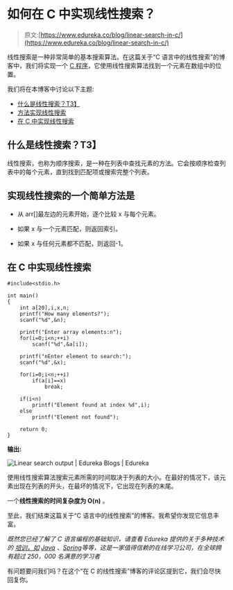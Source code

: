 # 如何在 C 中实现线性搜索？

> 原文:[https://www.edureka.co/blog/linear-search-in-c/](https://www.edureka.co/blog/linear-search-in-c/)

线性搜索是一种非常简单的基本搜索算法。在这篇关于“C 语言中的线性搜索”的博客中，我们将实现一个 [C 程序](https://www.edureka.co/blog/basic-structure-of-a-c-program/)，它使用线性搜索算法找到一个元素在数组中的位置。

我们将在本博客中讨论以下主题:

*   [什么是线性搜索？T3】](#WhatisLinearSearch)
*   [方法实现线性搜索](#approachtoimplementlinearsearch)
*   [在 C 中实现线性搜索](#ImplementingLinearSearchinC)

## **什么是线性搜索？T3】**

线性搜索，也称为顺序搜索，是一种在列表中查找元素的方法。它会按顺序检查列表中的每个元素，直到找到匹配项或搜索完整个列表。

## **实现线性搜索的一个简单方法是**

*   从 arr[]最左边的元素开始，逐个比较 x 与每个元素。

*   如果 x 与一个元素匹配，则返回索引。

*   如果 x 与任何元素都不匹配，则返回-1。

## **在 C 中实现线性搜索**

```
#include<stdio.h>

int main()
{
	int a[20],i,x,n;
	printf("How many elements?");
	scanf("%d",&n);

	printf("Enter array elements:n");
	for(i=0;i<n;++i)
		scanf("%d",&a[i]);

	printf("nEnter element to search:");
	scanf("%d",&x);

	for(i=0;i<n;++i)
		if(a[i]==x)
			break;

	if(i<n)
		printf("Element found at index %d",i);
	else
		printf("Element not found");

	return 0;
}

```

**输出:**

![Linear search output | Edureka Blogs | Edureka](../Images/859dbf5d99a78d2fb824f5d79c054a6f.png)

使用线性搜索算法搜索元素所需的时间取决于列表的大小。在最好的情况下，该元素出现在列表的开头，在最坏的情况下，它出现在列表的末尾。

一个**线性搜索的时间复杂度为 O(n)** 。

至此，我们结束这篇关于“C 语言中的线性搜索”的博客。我希望你发现它信息丰富。

*既然您已经了解了 C 语言编程的基础知识，请查看 Edureka* *提供的关于多种技术的  [培训，如](https://www.edureka.co/) [Java](https://www.edureka.co/java-j2ee-soa-training) 、[Spring](https://www.edureka.co/spring-framework)等等，这是一家值得信赖的在线学习公司，在全球拥有超过 250，000 名满意的学习者*

有问题要问我们吗？在这个“在 C 的线性搜索”博客的评论区提到它，我们会尽快回复你。